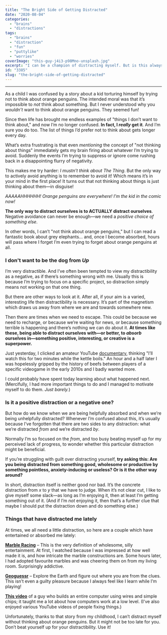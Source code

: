 ```yaml
---
title: "The Bright Side of Getting Distracted"
date: "2020-08-04"
categories: 
  - "brains"
  - "distractions"
tags: 
  - "brains"
  - "distraction"
  - "fun"
  - "puttylike"
  - "worries"
coverImage: "this-guy-j4i3-p98Mno-unsplash.jpg"
excerpt: "I can be a champion of distracting myself. But is this always bad?"
id: "3385"
slug: "the-bright-side-of-getting-distracted"
---
```


* * *

As a child I was confused by a story about a kid torturing himself by trying not to think about orange penguins. The intended moral was that it’s impossible to _not_ think about something. But I never understood why you _wouldn’t_ want to think about orange penguins. They seemed fun!

<!--more-->

Since then life has brought me endless examples of "things I don’t want to think about," and now I’m no longer confused. **In fact, I _really_ get it**. And I’m sure you do too. The list of things I’d prefer not to think about gets longer every day.

What’s extra frustrating is that even _mentioning_ the concept of "not thinking about things" immediately gets my brain firing about whatever I’m trying to avoid. Suddenly the events I’m trying to suppress or ignore come rushing back in a disappointing flurry of negativity.

This makes me try harder: _I mustn’t think about The Thing_. But the only way to actively avoid anything is to remember to avoid it! Which means it’s in your mind in the first place! It turns out that not thinking about things is just thinking about them—in disguise!

_AAAAAHHHHHH! Orange penguins are everywhere! I’m the kid in the comic now!_

**The only way to distract ourselves is to ACTUALLY distract ourselves**. Negative avoidance can never be enough—we need a _positive choice of something else_.

In other words, I can’t "not think about orange penguins," but I can read a fantastic book about grey elephants… and, once I become absorbed, hours will pass where I forget I’m even trying to forget about orange penguins at all.

### I don't want to be the dog from _Up_

I’m very distractible. And I’ve often been tempted to view my distractibility as a negative, as if there’s something wrong with me. Usually this is because I’m trying to focus on a specific project, so distraction simply means not working on that one thing.

But there are other ways to look at it. After all, if your aim is a varied, interesting life then distractibility is necessary. It’s part of the magnetism which draws us away from where we are and towards somewhere new.

Then there are times when we need to escape. This could be because we need to recharge, or because we’re waiting for news, or because something terrible is happening and there’s nothing we can do about it. **At times like these, being able to distract ourselves with—or better, to _absorb_ ourselves in—something positive, interesting, or creative is a superpower.**

Just yesterday, I clicked an amateur YouTube [documentary](https://www.youtube.com/watch?v=dmLSJrA0n9w), thinking "I’ll watch this for two minutes while the kettle boils." An hour and a half later I was hopelessly gripped by the history of beefs between players of a specific videogame in the early 2010s and I badly wanted more.

I could probably have spent today learning about what happened next. (Mercifully, I had more important things to do and I managed to motivate myself to do them. _Just barely._)

### Is it a positive distraction or a negative one?

But how do we know when we are being helpfully absorbed and when we’re being unhelpfully distracted? Whenever I’m confused about this, it’s usually because I’ve forgotten that there are two sides to any distraction: what we’re distracted _from_ and we’re distracted _by_.

Normally I’m so focused on the _from_, and too busy beating myself up for my perceived lack of progress, to wonder whether this particular distraction might be beneficial.

If you’re struggling with guilt over distracting yourself, **try asking this: Are you being distracted from something good, wholesome or productive by something pointless, anxiety-inducing or useless? Or is it the other way around?**

In short, distraction itself is neither good nor bad. It’s the concrete distraction from _x_ to _y_ that we have to judge. When it’s not clear cut, I like to give myself some slack—as long as I’m enjoying it, then at least I’m getting something out of it. (And if I’m _not_ enjoying it, then that’s a further clue that maybe I should put the distraction down and do something else.)

### Things that have distracted me lately

At times, we all need a little distraction, so here are a couple which have entertained or absorbed me lately:

**[Marble Racing](https://www.youtube.com/channel/UCYJdpnjuSWVOLgGT9fIzL0g)** – This is the very definition of wholesome, silly entertainment. At first, I watched because I was impressed at how well made it is, and how intricate the marble constructions are. Some hours later, I had adopted favourite marbles and was cheering them on from my living room. Surprisingly addictive.

**[Geoguessr](https://www.geoguessr.com/)** – Explore the Earth and figure out where you are from the clues. This isn’t even a guilty pleasure because I always feel like I learn while I’m playing!

[**This video**](https://www.youtube.com/channel/UCS0N5baNlQWJCUrhCEo8WlA) of a guy who builds an entire computer using wires and simple chips; it taught me a lot about how computers work at a low level. (I've also enjoyed various YouTube videos of people fixing things.)

Unfortunately, thanks to that story from my childhood, I can’t distract myself without thinking about orange penguins. But it might not be too late for you. Don’t beat yourself up for your distractibility. Use it!
